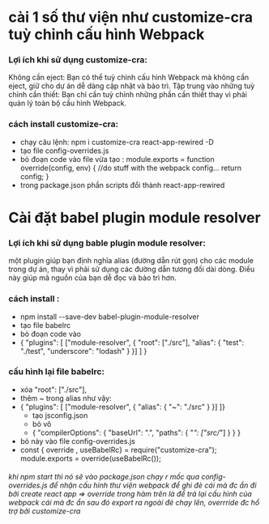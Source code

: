# cài 1 số thư viện như customize-cra tuỳ chỉnh cấu hình Webpack
### Lợi ích khi sử dụng customize-cra:
Không cần eject: Bạn có thể tuỳ chỉnh cấu hình Webpack mà không cần eject, giữ cho dự án dễ dàng cập nhật và bảo trì.
Tập trung vào những tuỳ chỉnh cần thiết: Bạn chỉ cần tuỳ chỉnh những phần cần thiết thay vì phải quản lý toàn bộ cấu hình Webpack.
### cách install customize-cra: 
+ chạy câu lệnh: npm i customize-cra react-app-rewired -D
+ tạo file config-overrides.js
+  bỏ đoạn code vào file vừa tạo : module.exports = function override(config, env) {
                                    //do stuff with the webpack config...
                                    return config;
                                    }
+ trong package.json phần scripts đổi thành react-app-rewired

# Cài đặt babel plugin module resolver 
### Lợi ích khi sử dụng bable plugin module resolver:
một plugin giúp bạn định nghĩa alias (đường dẫn rút gọn) cho các module trong dự án, thay vì phải sử dụng các đường dẫn tương đối dài dòng. Điều này giúp mã nguồn của bạn dễ đọc và bảo trì hơn.
### cách install :
+ npm install --save-dev babel-plugin-module-resolver
+ tạo file babelrc
+ bỏ đoạn code vào
+ {
  "plugins": [
    ["module-resolver", {
      "root": ["./src"],
      "alias": {
        "test": "./test",
        "underscore": "lodash"
      }
    }]
  ]
}
### cấu hình lại file babelrc: 
+ xóa "root": ["./src"],
+ thêm ~ trong alias như vậy:
+ {
    "plugins": [
      ["module-resolver", {
        "alias": {
          "~": "./src"
        }
      }]
  ]}
  + tạo jsconfig.json
  + bỏ vô
  + {
  "compilerOptions": {
    "baseUrl": ".",
    "paths": {
      "*": ["src/*"]
    }
  }
}
+ bỏ này vào file config-overrides.js
+ const { override , useBabelRc} = require("customize-cra");
module.exports = override(useBabelRc());

###### khi npm start thì nó sẽ vào package.json chạy r mốc qua config-overrides.js để nhận cấu hình thư viện webpack để ghi đè cái mà đc ẩn đi bởi create react app => override trong hàm trên là để trả lại cấu hình của webpack cái mà đc ẩn sau đó export ra ngoài đẻ chạy lên, overrride đc hổ trợ bởi customize-cra 
